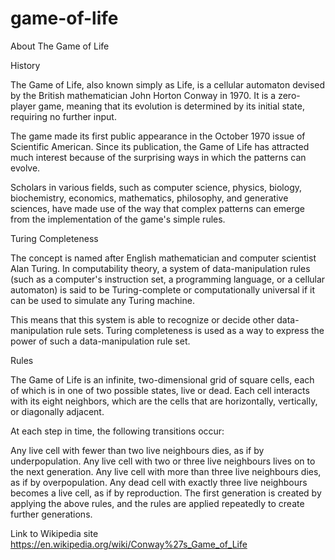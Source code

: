 # game-of-life

About The Game of Life

History

The Game of Life, also known simply as Life, is a cellular automaton devised by the British mathematician John Horton Conway in 1970. It is a zero-player game, meaning that its evolution is determined by its initial state, requiring no further input.

The game made its first public appearance in the October 1970 issue of Scientific American. Since its publication, the Game of Life has attracted much interest because of the surprising ways in which the patterns can evolve.

Scholars in various fields, such as computer science, physics, biology, biochemistry, economics, mathematics, philosophy, and generative sciences, have made use of the way that complex patterns can emerge from the implementation of the game's simple rules.

Turing Completeness

The concept is named after English mathematician and computer scientist Alan Turing. In computability theory, a system of data-manipulation rules (such as a computer's instruction set, a programming language, or a cellular automaton) is said to be Turing-complete or computationally universal if it can be used to simulate any Turing machine.

This means that this system is able to recognize or decide other data-manipulation rule sets. Turing completeness is used as a way to express the power of such a data-manipulation rule set.

Rules

The Game of Life is an infinite, two-dimensional grid of square cells, each of which is in one of two possible states, live or dead. Each cell interacts with its eight neighbors, which are the cells that are horizontally, vertically, or diagonally adjacent.

At each step in time, the following transitions occur:

Any live cell with fewer than two live neighbours dies, as if by underpopulation.
Any live cell with two or three live neighbours lives on to the next generation.
Any live cell with more than three live neighbours dies, as if by overpopulation.
Any dead cell with exactly three live neighbours becomes a live cell, as if by reproduction.
The first generation is created by applying the above rules, and the rules are applied repeatedly to create further generations.

Link to Wikipedia site <https://en.wikipedia.org/wiki/Conway%27s_Game_of_Life>
